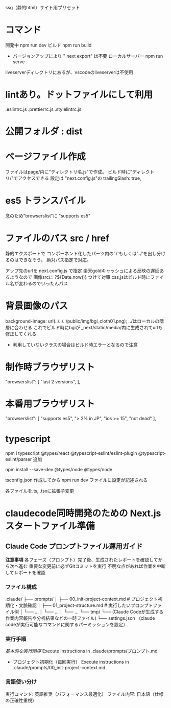 ssg（静的html）サイト用プリセット

# コマンド
開発中 npm run dev
ビルド npm run build
* バージョンアップにより " next export" は不要
ローカルサーバー npm run serve

liveserverディレクトリにあるが、vscodeのliveserverは不使用


# lintあり。ドットファイルにして利用
.eslintrc.js
.prettierrc.js
.stylelintrc.js

# 公開フォルダ : dist


# ページファイル作成
ファイルはpage/内に"ディレクトリ名.js"で作成。
ビルド時に"ディレクトリ/"でアクセスできる
設定は "next.config.js"の
trailingSlash: true,


# es5 トランスパイル
念のため"browserslist"に "supports es5"


# ファイルのパス src / href
静的エクスポートで コンポーネント化したパーツ内の'./'もしくは'../'を出し分けるのはできなそう。
絶対パス指定で対応。

アップ先のurlを next.config.js で指定
楽天goldキャッシュによる反映の遅延あるようなので 画像srcに ?${Date.now()} つけて対策
css,jsはビルド時にファイル名が変わるのでいったんパス


# 背景画像のパス
background-image: url(../../../public/img/bgi_cloth01.png);
../はローカルの階層に合わせる
これでビルド時にbgiが _next/static/media/内に生成されてurlも修正してくれる
* 利用していないクラスの場合はビルド時エラーとなるので注意




# 制作時ブラウザリスト
  "browserslist": [
    "last 2 versions",
  ],

# 本番用ブラウザリスト
  "browserslist": [
    "supports es5",
    "> 2% in JP",
    "ios >= 15",
    "not dead"
  ],


# typescript

npm i typescript @types/react @typescript-eslint/eslint-plugin @typescript-eslint/parser 追加


npm install --save-dev @types/node @types/node

tsconfig.json 作成してから npm run dev ファイルに設定が記述される

各ファイルを.ts, .tsxに拡張子変更




# claudecode同時開発のための Next.js スタートファイル準備

## Claude Code プロンプトファイル運用ガイド

**注意事項**
各フェーズ（プロンプト）完了後、生成されたレポートを確認してから次へ進む
重要な変更前に必ずGitコミットを実行
不明な点があれば作業を中断してレポートを確認

### ファイル構成
.claude/
├── prompts/
│   ├── 00_init-project-context.md    # プロジェクト初期化・文脈確認
│   ├── 01_project-structure.md       # 実行したいプロンプトファイル例
│   └── ...
│   └── ...
│   └── ...
└── tmp/
└── (Claude Codeが生成する作業内容報告や分析結果などの一時ファイル)
└── settings.json （claude codeが実行可能なコマンドに関するパーミッションを設定）


### 実行手順

*基本的な実行順序*
Execute instructions in .claude/prompts/プロンプト.md

- プロジェクト初期化（毎回実行）
Execute instructions in .claude/prompts/00_init-project-context.md

### 言語使い分け

実行コマンド: 英語推奨（パフォーマンス最適化）
ファイル内容: 日本語（仕様の正確性重視）



